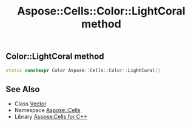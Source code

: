 ﻿---
title: Aspose::Cells::Color::LightCoral method
linktitle: LightCoral
second_title: Aspose.Cells for C++ API Reference
description: 'How to use LightCoral method of Aspose::Cells::Color class in C++.'
type: docs
weight: 9400
url: /cpp/aspose.cells/color/lightcoral/
---
## Color::LightCoral method




```cpp
static constexpr Color Aspose::Cells::Color::LightCoral()
```

## See Also

* Class [Vector](../../vector/)
* Namespace [Aspose::Cells](../../)
* Library [Aspose.Cells for C++](../../../)
